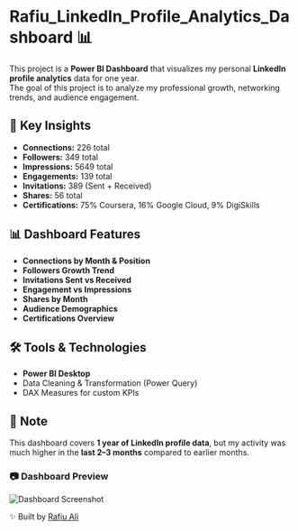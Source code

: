 # Rafiu_LinkedIn_Profile_Analytics_Dashboard 📊

This project is a **Power BI Dashboard** that visualizes my personal **LinkedIn profile analytics** data for one year.  
The goal of this project is to analyze my professional growth, networking trends, and audience engagement.

## 🔑 Key Insights
- **Connections:** 226 total
- **Followers:** 349 total
- **Impressions:** 5649 total
- **Engagements:** 139 total
- **Invitations:** 389 (Sent + Received)
- **Shares:** 56 total
- **Certifications:** 75% Coursera, 16% Google Cloud, 9% DigiSkills

## 📊 Dashboard Features
- **Connections by Month & Position**
- **Followers Growth Trend**
- **Invitations Sent vs Received**
- **Engagement vs Impressions**
- **Shares by Month**
- **Audience Demographics**
- **Certifications Overview**

## 🛠 Tools & Technologies
- **Power BI Desktop**
- Data Cleaning & Transformation (Power Query)
- DAX Measures for custom KPIs

## 📌 Note
This dashboard covers **1 year of LinkedIn profile data**, but my activity was much higher in the **last 2–3 months** compared to earlier months.


### 📷 Dashboard Preview
![Dashboard Screenshot](add_your_image_here)



✨ Built by [Rafiu Ali](https://linkedin.com/in/rafiu-ali/)  
